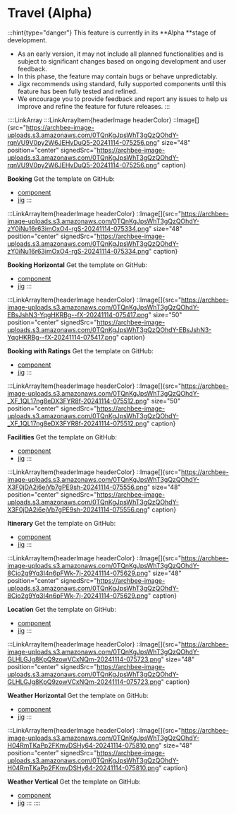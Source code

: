 # Travel (Alpha)

:::hint{type="danger"}
This feature is currently in its **Alpha **stage of development.

- As an early version, it may not include all planned functionalities and is subject to significant changes based on ongoing development and user feedback.
- In this phase, the feature may contain bugs or behave unpredictably.
- Jigx recommends using standard, fully supported components until this feature has been fully tested and refined.
- We encourage you to provide feedback and report any issues to help us improve and refine the feature for future releases.
:::

::::LinkArray
:::LinkArrayItem{headerImage headerColor}
::Image[]{src="https://archbee-image-uploads.s3.amazonaws.com/0TQnKgJpsWhT3gQzQOhdY-rqnVU9V0py2W6JEHvDuQ5-20241114-075256.png" size="48" position="center" signedSrc="https://archbee-image-uploads.s3.amazonaws.com/0TQnKgJpsWhT3gQzQOhdY-rqnVU9V0py2W6JEHvDuQ5-20241114-075256.png" caption}

**Booking**
Get the template on GitHub:

- [component](https://github.com/jigx-com/jigx-samples/blob/main/quickstart/jigx-samples/components/templates/booking/booking-2.jigx)
- [jig](https://github.com/jigx-com/jigx-samples/blob/d5eb38a64423482ed10703b0b2889709beee309c/quickstart/jigx-samples/jigs/custom-components/templates/booking/booking.jigx)
:::

:::LinkArrayItem{headerImage headerColor}
::Image[]{src="https://archbee-image-uploads.s3.amazonaws.com/0TQnKgJpsWhT3gQzQOhdY-zY0iNu16r63imOxO4-rgS-20241114-075334.png" size="48" position="center" signedSrc="https://archbee-image-uploads.s3.amazonaws.com/0TQnKgJpsWhT3gQzQOhdY-zY0iNu16r63imOxO4-rgS-20241114-075334.png" caption}

**Booking Horizontal**
Get the template on GitHub:

- [component](https://github.com/jigx-com/jigx-samples/blob/main/quickstart/jigx-samples/components/templates/booking/hotel-list.jigx)
- [jig](https://github.com/jigx-com/jigx-samples/blob/d5eb38a64423482ed10703b0b2889709beee309c/quickstart/jigx-samples/jigs/custom-components/templates/booking/booking-horizontal.jigx)
:::

:::LinkArrayItem{headerImage headerColor}
::Image[]{src="https://archbee-image-uploads.s3.amazonaws.com/0TQnKgJpsWhT3gQzQOhdY-EBsJshN3-YqgHKRBg--fX-20241114-075417.png" size="50" position="center" signedSrc="https://archbee-image-uploads.s3.amazonaws.com/0TQnKgJpsWhT3gQzQOhdY-EBsJshN3-YqgHKRBg--fX-20241114-075417.png" caption}

**Booking with Ratings**
Get the template on GitHub:

- [component](https://github.com/jigx-com/jigx-samples/blob/main/quickstart/jigx-samples/components/packages.jigx)
- [jig](https://github.com/jigx-com/jigx-samples/blob/d5eb38a64423482ed10703b0b2889709beee309c/quickstart/jigx-samples/jigs/custom-components/templates/booking/booking-rating.jigx)
:::

:::LinkArrayItem{headerImage headerColor}
::Image[]{src="https://archbee-image-uploads.s3.amazonaws.com/0TQnKgJpsWhT3gQzQOhdY-_XF_1QL17ng8eDX3FYR8f-20241114-075512.png" size="50" position="center" signedSrc="https://archbee-image-uploads.s3.amazonaws.com/0TQnKgJpsWhT3gQzQOhdY-_XF_1QL17ng8eDX3FYR8f-20241114-075512.png" caption}

**Facilities**
Get the template on GitHub:

- [component](https://github.com/jigx-com/jigx-samples/blob/main/quickstart/jigx-samples/components/templates/facilities/horizontal-facilities.jigx)
- [jig](https://github.com/jigx-com/jigx-samples/blob/d5eb38a64423482ed10703b0b2889709beee309c/quickstart/jigx-samples/jigs/custom-components/templates/facilities/facilities.jigx)
:::

:::LinkArrayItem{headerImage headerColor}
::Image[]{src="https://archbee-image-uploads.s3.amazonaws.com/0TQnKgJpsWhT3gQzQOhdY-X3F0jDA2i6ejVb7gPE9sh-20241114-075556.png" size="48" position="center" signedSrc="https://archbee-image-uploads.s3.amazonaws.com/0TQnKgJpsWhT3gQzQOhdY-X3F0jDA2i6ejVb7gPE9sh-20241114-075556.png" caption}

**Itinerary**
Get the template on GitHub:

- [component](https://github.com/jigx-com/jigx-samples/blob/main/quickstart/jigx-samples/components/templates/itinerary/itinerary-day.jigx)
- [jig](https://github.com/jigx-com/jigx-samples/blob/d5eb38a64423482ed10703b0b2889709beee309c/quickstart/jigx-samples/jigs/custom-components/templates/itinerary/itinerary.jigx)
:::

:::LinkArrayItem{headerImage headerColor}
::Image[]{src="https://archbee-image-uploads.s3.amazonaws.com/0TQnKgJpsWhT3gQzQOhdY-8Cio2g9Yq3I4n6pFWk-7j-20241114-075629.png" size="48" position="center" signedSrc="https://archbee-image-uploads.s3.amazonaws.com/0TQnKgJpsWhT3gQzQOhdY-8Cio2g9Yq3I4n6pFWk-7j-20241114-075629.png" caption}

**Location**
Get the template on GitHub:

- [component](https://github.com/jigx-com/jigx-samples/blob/main/quickstart/jigx-samples/components/templates/location/location.jigx)
- [jig](https://github.com/jigx-com/jigx-samples/blob/d5eb38a64423482ed10703b0b2889709beee309c/quickstart/jigx-samples/jigs/custom-components/templates/location/location.jigx)
:::

:::LinkArrayItem{headerImage headerColor}
::Image[]{src="https://archbee-image-uploads.s3.amazonaws.com/0TQnKgJpsWhT3gQzQOhdY-GLHLGJg8KpQ9zowVCxNQm-20241114-075723.png" size="48" position="center" signedSrc="https://archbee-image-uploads.s3.amazonaws.com/0TQnKgJpsWhT3gQzQOhdY-GLHLGJg8KpQ9zowVCxNQm-20241114-075723.png" caption}

**Weather Horizontal**
Get the template on GitHub:

- [component](https://github.com/jigx-com/jigx-samples/blob/main/quickstart/jigx-samples/components/templates/weather/forecast.jigx)
- [jig](https://github.com/jigx-com/jigx-samples/blob/d5eb38a64423482ed10703b0b2889709beee309c/quickstart/jigx-samples/jigs/custom-components/templates/weather/weather.jigx)
:::

:::LinkArrayItem{headerImage headerColor}
::Image[]{src="https://archbee-image-uploads.s3.amazonaws.com/0TQnKgJpsWhT3gQzQOhdY-H04RmTKaPp2FKmvDSHy64-20241114-075810.png" size="48" position="center" signedSrc="https://archbee-image-uploads.s3.amazonaws.com/0TQnKgJpsWhT3gQzQOhdY-H04RmTKaPp2FKmvDSHy64-20241114-075810.png" caption}

**Weather Vertical**
Get the template on GitHub:

- [component](https://github.com/jigx-com/jigx-samples/blob/main/quickstart/jigx-samples/components/templates/weather/forecast-2.jigx)
- [jig](https://github.com/jigx-com/jigx-samples/blob/d5eb38a64423482ed10703b0b2889709beee309c/quickstart/jigx-samples/jigs/custom-components/templates/weather/weather1.jigx)
:::
::::

